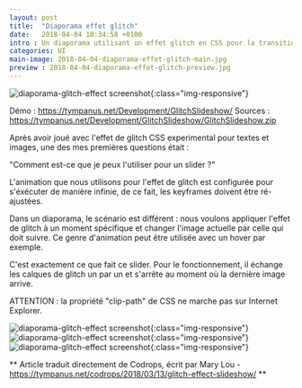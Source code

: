 ```yaml
---
layout: post
title:  "Diaporama effet glitch"
date:   2018-04-04 10:34:58 +0100
intro : Un diaporama utilisant un effet glitch en CSS pour la transition entre les images.
categories: UI
main-image: 2018-04-04-diaporama-effet-glitch-main.jpg
preview : 2018-04-04-diaporama-effet-glitch-preview.jpg
---
```


![diaporama-glitch-effect screenshot](../../../../../assets/images/2018-04-04-diaporama-effet-glitch-01.jpg){:class="img-responsive"}

Démo : https://tympanus.net/Development/GlitchSlideshow/
Sources : https://tympanus.net/Development/GlitchSlideshow/GlitchSlideshow.zip

Après avoir joué avec l'effet de glitch CSS experimental pour textes et images, une des mes premières questions était :

"Comment est-ce que je peux l'utiliser pour un slider ?"

L'animation que nous utilisons pour l'effet de glitch est configurée pour s'éxécuter de manière infinie, de ce fait, les keyframes doivent être ré-ajustées.

Dans un diaporama, le scénario est différent : nous voulons appliquer l'effet de glitch à un moment spécifique et changer l'image actuelle par celle qui doit suivre. Ce genre d'animation peut être utilisée avec un hover par exemple.

C'est exactement ce que fait ce slider. Pour le fonctionnement, il échange les calques de glitch un par un et s'arrête au moment où la dernière image arrive.

ATTENTION : la propriété "clip-path" de CSS ne marche pas sur Internet Explorer.

![diaporama-glitch-effect screenshot](../../../../../assets/images/2018-04-04-diaporama-effet-glitch-02.jpg){:class="img-responsive"}
![diaporama-glitch-effect screenshot](../../../../../assets/images/2018-04-04-diaporama-effet-glitch-03.jpg){:class="img-responsive"}
![diaporama-glitch-effect screenshot](../../../../../assets/images/2018-04-04-diaporama-effet-glitch-04.jpg){:class="img-responsive"}

** Article traduit directement de Codrops, écrit par Mary Lou - https://tympanus.net/codrops/2018/03/13/glitch-effect-slideshow/ **
